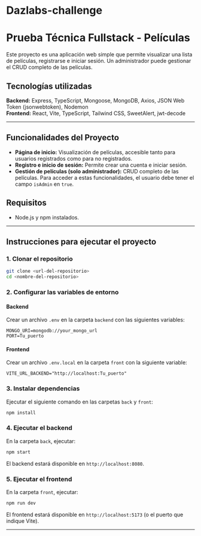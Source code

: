 # Dazlabs-challenge
# Prueba Técnica Fullstack - Películas

Este proyecto es una aplicación web simple que permite visualizar una lista de películas, registrarse e iniciar sesión. Un administrador puede gestionar el CRUD completo de las películas.

## Tecnologías utilizadas

**Backend:** Express, TypeScript, Mongoose, MongoDB, Axios, JSON Web Token (jsonwebtoken), Nodemon  
**Frontend:** React, Vite, TypeScript, Tailwind CSS, SweetAlert, jwt-decode

---

## Funcionalidades del Proyecto

- **Página de inicio:** Visualización de películas, accesible tanto para usuarios registrados como para no registrados.
- **Registro e inicio de sesión:** Permite crear una cuenta e iniciar sesión.
- **Gestión de películas (solo administrador):** CRUD completo de las películas. Para acceder a estas funcionalidades, el usuario debe tener el campo `isAdmin` en `true`.

## Requisitos

- Node.js y npm instalados.

---

## Instrucciones para ejecutar el proyecto

### 1. Clonar el repositorio

```bash
git clone <url-del-repositorio>
cd <nombre-del-repositorio>
```

### 2. Configurar las variables de entorno

#### Backend

Crear un archivo `.env` en la carpeta `backend` con las siguientes variables:

```plaintext
MONGO_URI=mongodb://your_mongo_url
PORT=Tu_puerto
```

#### Frontend

Crear un archivo `.env.local` en la carpeta `front` con la siguiente variable:

```plaintext
VITE_URL_BACKEND="http://localhost:Tu_puerto"
```

### 3. Instalar dependencias

Ejecutar el siguiente comando en las carpetas `back` y `front`:

```bash
npm install
```

### 4. Ejecutar el backend

En la carpeta `back`, ejecutar:

```bash
npm start
```

El backend estará disponible en `http://localhost:8080`.

### 5. Ejecutar el frontend

En la carpeta `front`, ejecutar:

```bash
npm run dev
```

El frontend estará disponible en `http://localhost:5173` (o el puerto que indique Vite).

---
